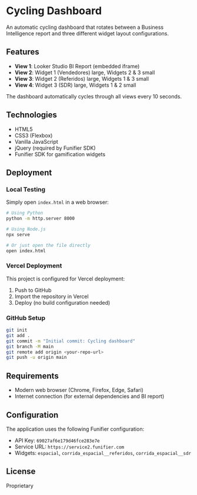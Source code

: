# Cycling Dashboard

An automatic cycling dashboard that rotates between a Business Intelligence report and three different widget layout configurations.

## Features

- **View 1**: Looker Studio BI Report (embedded iframe)
- **View 2**: Widget 1 (Vendedores) large, Widgets 2 & 3 small
- **View 3**: Widget 2 (Referidos) large, Widgets 1 & 3 small
- **View 4**: Widget 3 (SDR) large, Widgets 1 & 2 small

The dashboard automatically cycles through all views every 10 seconds.

## Technologies

- HTML5
- CSS3 (Flexbox)
- Vanilla JavaScript
- jQuery (required by Funifier SDK)
- Funifier SDK for gamification widgets

## Deployment

### Local Testing

Simply open `index.html` in a web browser:

```bash
# Using Python
python -m http.server 8000

# Using Node.js
npx serve

# Or just open the file directly
open index.html
```

### Vercel Deployment

This project is configured for Vercel deployment:

1. Push to GitHub
2. Import the repository in Vercel
3. Deploy (no build configuration needed)

### GitHub Setup

```bash
git init
git add .
git commit -m "Initial commit: Cycling dashboard"
git branch -M main
git remote add origin <your-repo-url>
git push -u origin main
```

## Requirements

- Modern web browser (Chrome, Firefox, Edge, Safari)
- Internet connection (for external dependencies and BI report)

## Configuration

The application uses the following Funifier configuration:
- API Key: `69027af6e179d46fce283e7e`
- Service URL: `https://service2.funifier.com`
- Widgets: `espacial`, `corrida_espacial__referidos`, `corrida_espacial__sdr`

## License

Proprietary
